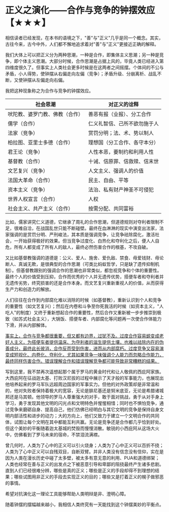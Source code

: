 # 正义之演化——合作与竞争的钟摆效应【★★★】

相信读者已经发现，在本书的语境之下，"善"与"正义"几乎是同一个概念。其实，古往今来，古今中外，人们都不懈地追求着对"善"与"正义"更接近正确的解释。

我们大体上可以把正义分为两种思潮，一种是合作，即集体主义思潮；另一种是竞争，即个体主义思潮。大部分时候，合作思潮是占据上风的，毕竟人类已经进入第四维度很久了。但事实上人类社会更多时候是在这两者之间摇摆。个体间的不公与矛盾，小人得势，使钟摆从右偏走向左偏（竞争）；矛盾升级、分崩离析、战乱不断，又使钟摆从左偏走向右偏。

我把这种现象称之为合作与竞争的钟摆效应。

<div align="center" style="text-align: center;">
  
|社会思潮|对正义的诠释|
|--|--|
|吠陀教、婆罗门教、佛教（合作）|善恶有报（业报）、分工合作|
|儒学（合作）|仁义礼智信、己所不欲勿施于人|
|法家（竞争）|赏罚分明；法、术、势以制人|
|柏拉图、亚里士多德（合作）|理想国（分工合作、各守本分）|
|君王论（竞争）|人性本恶，要制约和利用人性|
|基督教（合作）|十诫、信原罪、信救赎、信末世|
|文艺复兴（竞争）|人文主义、强调人的价值|
|法国大革命（合作）|民主、自由、平等|
|资本主义（竞争）|法治、私有财产神圣不可侵犯|
|世界人权宣言（合作）|人权|
|社会主义、共产主义（合作）|按需分配、共同富裕|

</div>

比如，儒家讲究仁义道德，它继承了周礼的合作思潮，但道德规则对夺利者限制不足，很难自洽，在战国乱世只能不断碰壁。最终在血淋淋的现实中演变出法家，法家强调的是赏罚分明、严刑峻法，其本质是强调竞争，让竞争祛除腐化，激活社会，一开始获得极好的效果。但当竞争过度化、白热化和夺利化之后，便人人自危，所有人都变成了所有人的敌人，最终必然伤害合作的根基，不攻自破。

又比如基督教强调的道德是：公义、爱人、施舍、爱仇敌、禁食、毋爱钱财、毋论断人、真诚无欺，是很典型的合作思潮（可类比蚂蚁哲学，只是缺了遗传抑制机制）。但基督教跟别的强调合作的思潮也非常类似，都忽视竞争和个体的重要性。最终个人的价值受到压抑，合作而优秀的个人并无遗传优势，搭便车者和夺利者并无遗传劣势，终究损害的还是合作本身。而文艺复兴重新重视人的价值，从而获得生产力和创造力的解放。

人们往往在合作到内部腐化难以消除的时候（如基督教），重新认识到个人和竞争的重要性（如文艺复兴）；然后在内卷和斗争至你死我活的时候（如资本主义，"人吃人"的制度）又终于重新想起合作的重要性，然后合作又重新被一步步推崇到极致（如苏式社会主义），大锅饭、搭便车者、内部腐化等问题再一次使合作体能力下滑，并从内部解体。

[事实上，合作与竞争都很重要，但又都有边界，过犹不及。过度合作容易蜕变成老好人主义，为搭便车者提供温床、为夺利者的滋生提供土壤，也难以祛除内在的伪善成分，最终此长彼消，合作反而受到伤害，进而从内部腐朽。过度竞争又容易演变成短视化、内卷化、夺利化，尤其如果竞争一味强调个人能力而忽略合作能力，最终同样伤害合作。错误理解合作和错误理解竞争都可能导致非常糟糕的结果。]()

写到这里，我不禁再次遥想起那个属于罗马的黄金时代和让人敬佩的西庇阿家族。大西庇阿在征战迦太基、打败汉尼拔的过程中展示了天才般的军事能力，也展现出他培养起来的罗马军队远超周边国家的军事实力。但他的对外政策却是非常温和的，他对失败者保持着极大的宽容，无论是腓尼基还是努米底亚，无论是希腊诸城邦还是马其顿。他领导的罗马人尊重强大的对手，敢于面对挑战，勇于从对手身上学习，勇于发现其他文明的闪光点和文明特色并惺惺相惜；同时也不惧怕竞争，通过竞争来磨砺自身、提高自己，他们仿佛已经明白与其它文明的竞争是保持自身文明内部活性和进步的动力；大的方向上，他们又致力于建立一个文明合作的共同体，试图让每个文明在其中都能互利共赢。无论是竞争还是合作都几乎恰到好处。但这个美妙的平衡随着迦太基城的焚毁而慢慢消散。敏锐的小西庇阿从这场大火中，仿佛看到了罗马未来的宿命，不禁泪流满襟。

曾几何时，人类为了心中的正义可以引火烧身；人类为了心中正义可以百折不挠；人类为了心中正义可以自残双目，自断双臂。并非人类没有信念没有信仰，实在是因为人类在漫长历史中碰了太多壁，被太多有意无意的利用、PUA和道德绑架；人类也经常在善与正义的出发点之下被恶意引导和卑鄙的阻挠最终产生诸多悲剧。直到人们已经很难分辨，哪些是真的正义；哪些是正义的手段却得不到理想的结果；哪些试图用非正义的手段去实现正义的目的；哪些又是打着正义的幌子做邪恶的事情。

希望对抗演化这一理论工具能够帮助人类明辩是非、澄明心障。

随着钟摆的摆幅越来越小，我相信人类终究有一天能找到这个钟摆美妙的平衡点。

